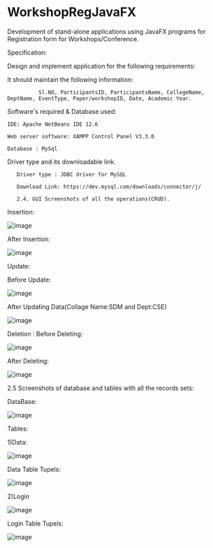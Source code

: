 # WorkshopRegJavaFX
Development of stand-alone applications using JavaFX programs for Registration form for Workshops/Conference.

Specification:

Design and implement application for the following requirements:

It should maintain the following information:

              Sl.NO, ParticipantsID, ParticipantsName, CollegeName, DeptName, EventType, Paper/workshopID, Date, Academic Year.
           
Software's required & Database used:

    IDE: Apache NetBeans IDE 12.6 

    Web server software: XAMPP Control Panel V3.3.0

    Database : MySql

Driver type and its downloadable link.

       Driver type : JDBC driver for MySQL

       Download Link: https://dev.mysql.com/downloads/connector/j/
       
       2.4. GUI Screenshots of all the operations(CRUD).

Insertion:


![image](https://user-images.githubusercontent.com/46531471/151968892-b1281ccd-788d-4598-bc74-0a1a0c93f894.png)

After Insertion:

![image](https://user-images.githubusercontent.com/46531471/151968932-fad5595a-76ec-44be-bbac-99c6924a51c5.png)

Update:

Before Update:

![image](https://user-images.githubusercontent.com/46531471/151968945-6ea947b9-c2e6-4989-90ed-288c2773989a.png)

After Updating Data(Collage Name:SDM and Dept:CSE)

![image](https://user-images.githubusercontent.com/46531471/151968965-4c53b880-30f3-4344-aefd-15cb368ee538.png)

Deletion :
Before Deleting:

![image](https://user-images.githubusercontent.com/46531471/151968981-6c261af4-4667-4bfc-865a-0e5d7c30ef46.png)

After Deleting:

![image](https://user-images.githubusercontent.com/46531471/151969001-ad1f586b-27e3-4fc9-bdf7-42886e331298.png)

2.5 Screenshots of database and tables with all the records sets:

DataBase:

  ![image](https://user-images.githubusercontent.com/46531471/151969399-d0d73eea-8272-4788-887a-6ffe72052d36.png)



Tables:

1)Data:

![image](https://user-images.githubusercontent.com/46531471/151969428-1f862be1-1b07-499e-9833-455077a16577.png)

 
Data Table Tupels:
 
![image](https://user-images.githubusercontent.com/46531471/151969453-4c0006d2-1c29-412c-8a18-35a140c7cbcb.png)


2)Login

![image](https://user-images.githubusercontent.com/46531471/151969482-1b81ac6b-1a9b-4583-8a33-63493457b8ea.png)

 

Login Table Tupels:

 
![image](https://user-images.githubusercontent.com/46531471/151969518-dbea2011-6c62-425a-b8d9-805e16377381.png)


